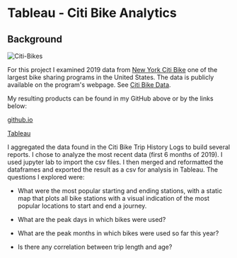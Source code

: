 # Tableau - Citi Bike Analytics

## Background

![Citi-Bikes](https://images.unsplash.com/photo-1523891046626-daa31d9e280f?ixlib=rb-1.2.1&ixid=eyJhcHBfaWQiOjEyMDd9&auto=format&fit=crop&w=1350&q=80)

For this project I examined 2019 data from [New York Citi Bike](https://en.wikipedia.org/wiki/Citi_Bike) one of the largest bike sharing programs in the United States. 
The data is publicly available on the program's webpage.  See [Citi Bike Data](https://www.citibikenyc.com/system-data).

My resulting products can be found in my GitHub above or by the links below: 

[github.io](https://robeaseab.github.io/Citi-Bikes-Tableau/)

[Tableau](https://public.tableau.com/profile/rob.seaberg#!/vizhome/City_Bikes/2019StartStationPopularity)


I aggregated the data found in the Citi Bike Trip History Logs to build several reports.  I chose to analyze the most recent data (first 6 months of 2019).  I used jupyter lab to import the csv files.  I then merged and reformatted the dataframes and exported the result as a csv for analysis in Tableau.  The questions I explored were: 

* What were the most popular starting and ending stations, with a static map that plots all bike stations with a visual indication of the most popular locations to start and end a journey.

* What are the peak days in which bikes were used? 

* What are the peak months in which bikes were used so far this year? 

* Is there any correlation between trip length and age?


